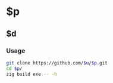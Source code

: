 # $p

## $d

### Usage

```sh
git clone https://github.com/$u/$p.git
cd $p/
zig build exe -- -h
```
